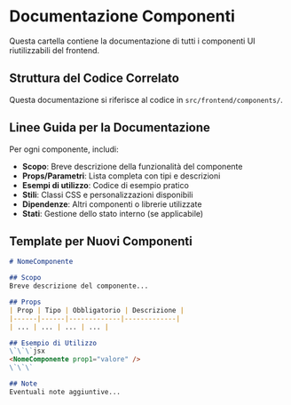 # Documentazione Componenti

Questa cartella contiene la documentazione di tutti i componenti UI riutilizzabili del frontend.

## Struttura del Codice Correlato

Questa documentazione si riferisce al codice in `src/frontend/components/`.

## Linee Guida per la Documentazione

Per ogni componente, includi:

- **Scopo**: Breve descrizione della funzionalità del componente
- **Props/Parametri**: Lista completa con tipi e descrizioni
- **Esempi di utilizzo**: Codice di esempio pratico
- **Stili**: Classi CSS e personalizzazioni disponibili
- **Dipendenze**: Altri componenti o librerie utilizzate
- **Stati**: Gestione dello stato interno (se applicabile)

## Template per Nuovi Componenti

```markdown
# NomeComponente

## Scopo
Breve descrizione del componente...

## Props
| Prop | Tipo | Obbligatorio | Descrizione |
|------|------|-------------|-------------|
| ... | ... | ... | ... |

## Esempio di Utilizzo
\`\`\`jsx
<NomeComponente prop1="valore" />
\`\`\`

## Note
Eventuali note aggiuntive...
``` 